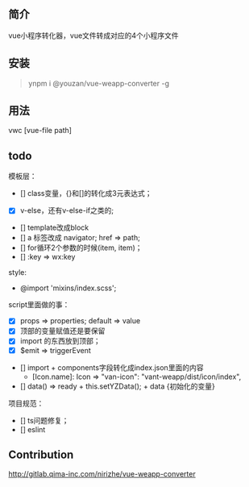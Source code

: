 ## 简介

vue小程序转化器，vue文件转成对应的4个小程序文件

## 安装

> ynpm i @youzan/vue-weapp-converter -g

## 用法

vwc [vue-file path]

## todo

模板层：
- [] class变量，{}和[]的转化成3元表达式；
- [x] v-else，还有v-else-if之类的;
- [] template改成block
- [] a 标签改成 navigator; href => path;
- [] for循环2个参数的时候(item, item)；
- [] :key => wx:key

style:
- @import 'mixins/index.scss';

script里面做的事：
- [x] props => properties; default => value
- [x] 顶部的变量赋值还是要保留
- [x] import 的东西放到顶部；
- [x] $emit => triggerEvent
- [] import + components字段转化成index.json里面的内容
  - [Icon.name]: Icon => "van-icon": "vant-weapp/dist/icon/index",
- [] data() => ready + this.setYZData(); + data {初始化的变量}


项目规范：
- [] ts问题修复；
- [] eslint

## Contribution

http://gitlab.qima-inc.com/nirizhe/vue-weapp-converter

